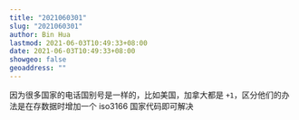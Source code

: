 ```yaml
---
title: "2021060301"
slug: "2021060301"
author: Bin Hua
lastmod: 2021-06-03T10:49:33+08:00
date: 2021-06-03T10:49:33+08:00
showgeo: false
geoaddress: ""
---
```


因为很多国家的电话国别号是一样的，比如美国，加拿大都是 `+1`，区分他们的办法是在存数据时增加一个 iso3166 国家代码即可解决
